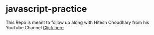 # javascript-practice
This Repo is meant to follow up along with Hitesh Choudhary from his YouTube Channel
[Click here](https://youtube.com/@chaiaurcode?si=9PfKHmYe9DVQvBfg.)

